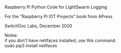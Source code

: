 Raspberry Pi Python Code for LightSwarm Logging

For the "Raspberry Pi IOT Projects" book from APress

SwitchDoc Labs, December 2020

Notes:<BR>
if you don't have netifaces installed, use this command: <BR>
sudo pip3 install netifaces<BR>


